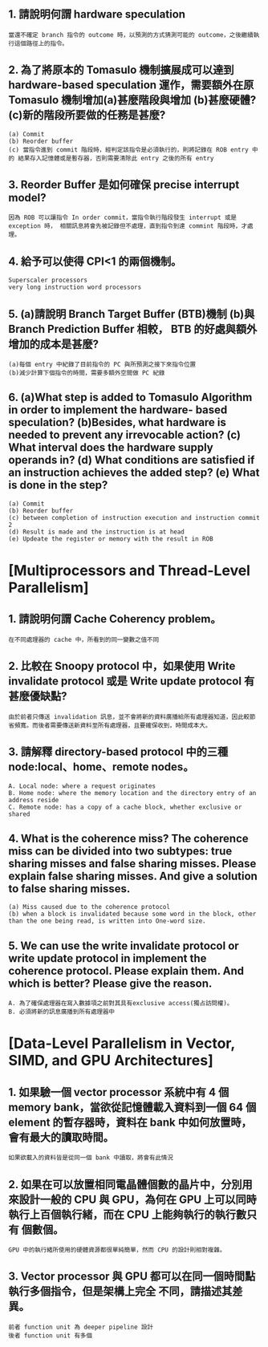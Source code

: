 ## 1. 請說明何謂 hardware speculation
```
當還不確定 branch 指令的 outcome 時，以預測的方式猜測可能的 outcome，之後繼續執行這個路徑上的指令。 
```

## 2. 為了將原本的 Tomasulo 機制擴展成可以達到 hardware-based speculation 運作，需要額外在原 Tomasulo 機制增加(a)甚麼階段與增加 (b)甚麼硬體? (c)新的階段所要做的任務是甚麼?
```
(a) Commit 
(b) Reorder buffer 
(c) 當指令進到 commit 階段時，經判定該指令是必須執行的，則將記錄在 ROB entry 中的 結果存入記憶體或是暫存器，否則需要清除此 entry 之後的所有 entry
```

## 3. Reorder Buffer 是如何確保 precise interrupt model?
```
因為 ROB 可以讓指令 In order commit，當指令執行階段發生 interrupt 或是 exception 時， 相關訊息將會先被記錄但不處理，直到指令到達 commint 階段時，才處理。 
```

## 4. 給予可以使得 CPI<1 的兩個機制。
```
Superscaler processors
very long instruction word processors
```

## 5. (a)請說明 Branch Target Buffer (BTB)機制 (b)與 Branch Prediction Buffer 相較， BTB 的好處與額外增加的成本是甚麼?
```
(a)每個 entry 中紀錄了目前指令的 PC 與所預測之接下來指令位置
(b)減少計算下個指令的時間，需要多額外空間做 PC 紀錄
```

## 6. (a)What step is added to Tomasulo Algorithm in order to implement the hardware- based speculation? (b)Besides, what hardware is needed to prevent any irrevocable action? (c) What interval does the hardware supply operands in? (d) What conditions are satisfied if an instruction achieves the added step? (e) What is done in the step?
```
(a) Commit
(b) Reorder buffer
(c) between completion of instruction execution and instruction commit 2
(d) Result is made and the instruction is at head
(e) Updeate the register or memory with the result in ROB
```

# [Multiprocessors and Thread-Level Parallelism] 
## 1. 請說明何謂 Cache Coherency problem。
```
在不同處理器的 cache 中，所看到的同一變數之值不同
```

## 2. 比較在 Snoopy protocol 中，如果使用 Write invalidate protocol 或是 Write update protocol 有甚麼優缺點?
```
由於前者只傳送 invalidation 訊息，並不會將新的資料廣播給所有處理器知道，因此較節省頻寬。而後者需要傳送新資料至所有處理器，且要確保收到，時間成本大。
```

## 3. 請解釋 directory-based protocol 中的三種 node:local、home、remote nodes。
```
A. Local node: where a request originates
B. Home node: where the memory location and the directory entry of an address reside
C. Remote node: has a copy of a cache block, whether exclusive or shared
```

## 4. What is the coherence miss? The coherence miss can be divided into two subtypes: true sharing misses and false sharing misses. Please explain false sharing misses. And give a solution to false sharing misses.
```
(a) Miss caused due to the coherence protocol
(b) when a block is invalidated because some word in the block, other than the one being read, is written into One-word size.
```

## 5. We can use the write invalidate protocol or write update protocol in implement the coherence protocol. Please explain them. And which is better? Please give the reason.
```
A. 為了確保處理器在寫入數據項之前對其具有exclusive access(獨占訪問權)。
B. 必須將新的訊息廣播到所有處理器中
```

# [Data-Level Parallelism in Vector, SIMD, and GPU Architectures]
## 1. 如果驗一個 vector processor 系統中有 4 個 memory bank，當欲從記憶體載入資料到一個 64 個 element 的暫存器時，資料在 bank 中如何放置時，會有最大的讀取時間。
```
如果欲載入的資料皆是從同一個 bank 中讀取，將會有此情況
```
## 2. 如果在可以放置相同電晶體個數的晶片中，分別用來設計一般的 CPU 與 GPU，為何在 GPU 上可以同時執行上百個執行緒，而在 CPU 上能夠執行的執行數只有 個數個。
```
GPU 中的執行緒所使用的硬體資源都很單純簡單，然而 CPU 的設計則相對複雜。
```

## 3. Vector processor 與 GPU 都可以在同一個時間點執行多個指令，但是架構上完全 不同，請描述其差異。
```
前者 function unit 為 deeper pipeline 設計
後者 function unit 有多個
```